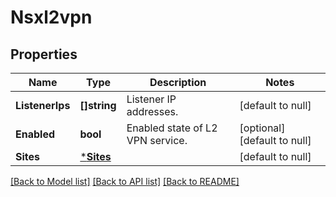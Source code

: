 # Nsxl2vpn

## Properties
Name | Type | Description | Notes
------------ | ------------- | ------------- | -------------
**ListenerIps** | **[]string** | Listener IP addresses. | [default to null]
**Enabled** | **bool** | Enabled state of L2 VPN service. | [optional] [default to null]
**Sites** | [***Sites**](sites.md) |  | [default to null]

[[Back to Model list]](../README.md#documentation-for-models) [[Back to API list]](../README.md#documentation-for-api-endpoints) [[Back to README]](../README.md)

